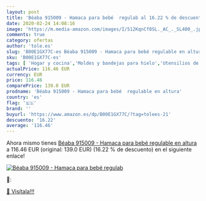```yaml
---
layout: post
title: 'Béaba 915009 - Hamaca para bebé  regulab al 16.22 % de descuento'
date: 2020-02-24 14:08:16
image: 'https://m.media-amazon.com/images/I/512KqnCf8SL._AC_._SL400_.jpg'
comments: true
category: ofertas
author: 'tole.es'
slug: 'B00E1GX77C-es Béaba 915009 - Hamaca para bebé regulable en altura'
sku: 'B00E1GX77C-es'
tags: [ 'Hogar y cocina','Moldes y bandejas para hielo','Utensilios de bar','Utensilios de cocina','bebé', ]
actualPrice: 116.46 EUR
currency: EUR
price: 116.46
comparePrice: 139.0 EUR
prodname: 'Béaba 915009 - Hamaca para bebé  regulable en altura'
country: 'es'
flag: '🇪🇸'
brand: ''
buyurl: 'https://www.amazon.es/dp/B00E1GX77C/?tag=tolees-21'
descuento: '16.22'
average: '116.46'
---
```


Ahora mismo tienes [Béaba 915009 - Hamaca para bebé  regulable en altura](https://www.amazon.es/dp/B00E1GX77C/?tag=tolees-21) a 116.46 EUR (original: 139.0 EUR) (16.22 %  de descuento) en el siguiente enlace!

[![Béaba 915009 - Hamaca para bebé  regulab](https://m.media-amazon.com/images/I/512KqnCf8SL._AC_._SL400_.jpg)](https://www.amazon.es/dp/B00E1GX77C/?tag=tolees-21)

🔎:


[🛒 Visítala!!!](https://www.amazon.es/dp/B00E1GX77C/?tag=tolees-21)
